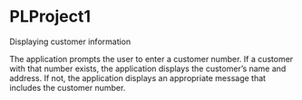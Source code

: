 # PLProject1

Displaying customer information

The application prompts the user to enter a customer number. If a customer with that
number exists, the application displays the customer’s name and address. If not, the
application displays an appropriate message that includes the customer number.



